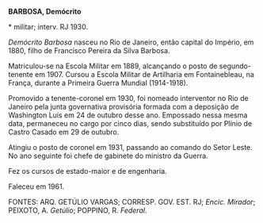**BARBOSA, Demócrito**

\* militar; interv. RJ 1930.

*Demócrito Barbosa* nasceu no Rio de Janeiro, então capital do Império,
em 1880, filho de Francisco Pereira da Silva Barbosa.

Matriculou-se na Escola Militar em 1889, alcançando o posto de
segundo-tenente em 1907. Cursou a Escola Militar de Artilharia em
Fontainebleau, na França, durante a Primeira Guerra Mundial (1914-1918).

Promovido a tenente-coronel em 1930, foi nomeado interventor no Rio de
Janeiro pela junta governativa provisória formada com a deposição de
Washington Luís em 24 de outubro desse ano. Empossado nessa mesma data,
permaneceu no cargo por cinco dias, sendo substituído por Plínio de
Castro Casado em 29 de outubro.

Atingiu o posto de coronel em 1931, passando ao comando do Setor Leste.
No ano seguinte foi chefe de gabinete do ministro da Guerra.

Fez os cursos de estado-maior e de engenharia.

Faleceu em 1961.

FONTES: ARQ. GETÚLIO VARGAS; CORRESP. GOV. EST. RJ; *Encic. Mirador*;
PEIXOTO, A. *Getúlio*; POPPINO, R. *Federal*.
